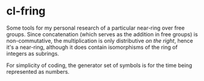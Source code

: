 # cl-fring

Some tools for my personal research of a particular near-ring over free groups. Since concatenation (which serves as the addition in free groups) is non-commutative, the multiplication is only distributive *on the right*, hence it's a near-ring, although it does contain isomorphisms of the ring of integers as subrings.

For simplicity of coding, the generator set of symbols is for the time being represented as numbers.  

